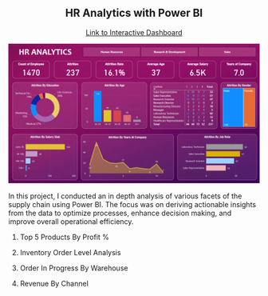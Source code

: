 <p align="center">
<h2 align="center">HR Analytics with Power BI</h2>
</p>

<p align="center">
<a href="https://app.powerbi.com/view?r=eyJrIjoiMzc2MmM2MjEtNmNmYi00MzM4LWFkYTgtZWIzOGQ4NzI3ZjhjIiwidCI6ImMyOTMyNDU1LWIzZTctNDJhYi1hY2ExLWZhNTNmMjcxN2EyNSJ9">Link to Interactive Dashboard</a>
</p>

<img src="dashboard_hr_analysis.png">

In this project, I conducted an in depth analysis of various facets of the supply chain using Power BI. The focus was on deriving actionable insights from the data to optimize processes, enhance decision making, and improve overall operational efficiency.

1. Top 5 Products By Profit %

2. Inventory Order Level Analysis

3. Order In Progress By Warehouse

4. Revenue By Channel

